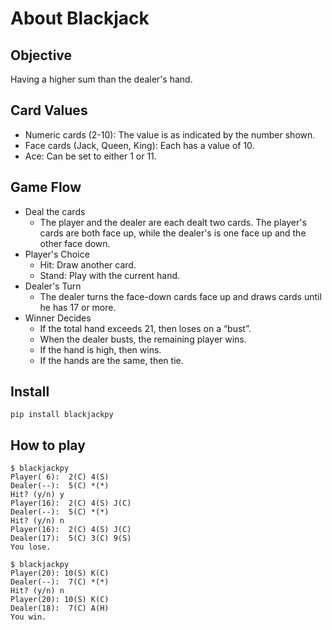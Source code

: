 # About Blackjack

## Objective

Having a higher sum than the dealer's hand.

## Card Values

* Numeric cards (2-10): The value is as indicated by the number shown.
* Face cards (Jack, Queen, King): Each has a value of 10.
* Ace: Can be set to either 1 or 11.

## Game Flow

* Deal the cards
  * The player and the dealer are each dealt two cards. The player's cards are both face up, while the dealer's is one face up and the other face down.
* Player's Choice
  * Hit: Draw another card.
  * Stand: Play with the current hand.
* Dealer's Turn
  * The dealer turns the face-down cards face up and draws cards until he has 17 or more.
* Winner Decides
  * If the total hand exceeds 21, then loses on a “bust”.
  * When the dealer busts, the remaining player wins.
  * If the hand is high, then wins.
  * If the hands are the same, then tie.

## Install

```
pip install blackjackpy
```

## How to play

```
$ blackjackpy
Player( 6):  2(C) 4(S)
Dealer(--):  5(C) *(*)
Hit? (y/n) y
Player(16):  2(C) 4(S) J(C)
Dealer(--):  5(C) *(*)
Hit? (y/n) n
Player(16):  2(C) 4(S) J(C)
Dealer(17):  5(C) 3(C) 9(S)
You lose.
```

```
$ blackjackpy
Player(20): 10(S) K(C)
Dealer(--):  7(C) *(*)
Hit? (y/n) n
Player(20): 10(S) K(C)
Dealer(18):  7(C) A(H)
You win.
```
